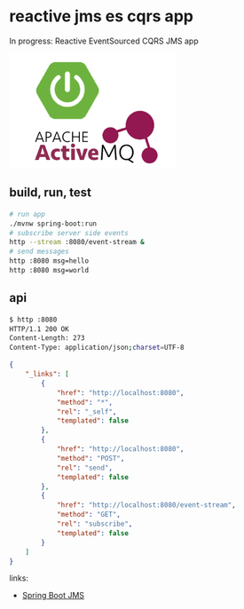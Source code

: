 # reactive jms es cqrs app
In progress: Reactive EventSourced CQRS JMS app

<!--
<img src="./logo.png" alt="drawing" width="50%" />
-->
![](./logo.png)

## build, run, test

```bash
# run app
./mvnw spring-boot:run
# subscribe server side events
http --stream :8080/event-stream &
# send messages
http :8080 msg=hello
http :8080 msg=world
```

## api
```bash
$ http :8080
HTTP/1.1 200 OK
Content-Length: 273
Content-Type: application/json;charset=UTF-8
```

```json
{
    "_links": [
        {
            "href": "http://localhost:8080",
            "method": "*",
            "rel": "_self",
            "templated": false
        },
        {
            "href": "http://localhost:8080",
            "method": "POST",
            "rel": "send",
            "templated": false
        },
        {
            "href": "http://localhost:8080/event-stream",
            "method": "GET",
            "rel": "subscribe",
            "templated": false
        }
    ]
}
```

links:

- [Spring Boot JMS](https://docs.spring.io/spring-boot/docs/current/reference/htmlsingle/#boot-features-jms)
